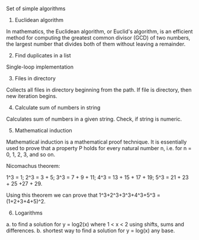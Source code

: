 Set of simple algorithms

1. Euclidean algorithm

In mathematics, the Euclidean algorithm, or Euclid's algorithm, is an efficient method for computing the greatest 
common divisor (GCD) of two numbers, the largest number that divides both of them without leaving a remainder. 

2. Find duplicates in a list

Single-loop implementation

3. Files in directory

Collects all files in directory beginning from the path.
If file is directory, then new iteration begins.

4. Calculate sum of numbers in string

Calculates sum of numbers in a given string. Check, if string is numeric.

5. Mathematical induction

Mathematical induction is a mathematical proof technique.
It is essentially used to prove that a property P holds for every natural number n, i.e. for n = 0, 1, 2, 3, and so on.

Nicomachus theorem:

1^3 = 1;
2^3 = 3 + 5;
3^3 = 7 + 9 + 11;
4^3 = 13 + 15 + 17 + 19;
5^3 = 21 + 23 + 25 +27 + 29.

Using this theorem we can prove that 1^3+2^3+3^3+4^3+5^3 = (1+2+3+4+5)^2.

6. Logarithms

a. to find a solution for y = log2(x) where 1 < x < 2 using shifts, sums and differences.
b. shortest way to find a solution for y = log(x) any base.

